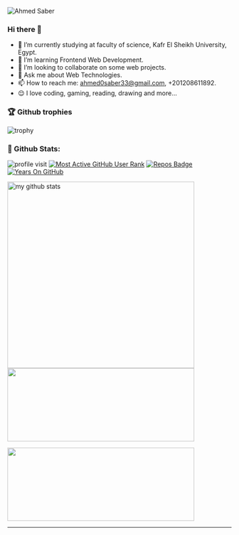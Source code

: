 ![Ahmed Saber](https://img.shields.io/endpoint?url=https://github.com/ahmed0saber&style=for-the-badge&logo=appveyor)


### Hi there 👋

- 🔭 I’m currently studying at faculty of science, Kafr El Sheikh University, Egypt.
- 🌱 I’m learning Frontend Web Development.
- 👯 I’m looking to collaborate on some web projects.
- 💬 Ask me about Web Technologies.
- 📫 How to reach me: ahmed0saber33@gmail.com, +201208611892.
- 😌 I love coding, gaming, reading, drawing and more...


### 🏆 Github trophies

<p>
 
![trophy](https://github-profile-trophy.vercel.app/?username=ahmed0saber&margin-w=15theme=dark)
    
</p>


### 👦 Github Stats:

<div align="left">

![profile visit](https://komarev.com/ghpvc/?username=ahmed0saber) [![Most Active GitHub User Rank](https://enn0fel446nvsvy.m.pipedream.net)](https://commits.top/egypt.html) [![Repos Badge](https://badges.pufler.dev/repos/ahmed0saber)](https://badges.pufler.dev) [![Years On GitHub](https://badges.pufler.dev/years/ahmed0saber)](https://badges.pufler.dev)

<p align="left">
<img src="https://github-readme-stats.vercel.app/api?username=ahmed0saber&show_icons=true&theme=buefy&count_private=true" alt="my github stats" width="420"/>
   <img src="https://github-readme-streak-stats.herokuapp.com/?user=ahmed0saber" width="420" height="165">
</p>

   
</div>

<p align="left">

<img src ="https://activity-graph.herokuapp.com/graph?username=ahmed0saber&bg_color=ffffff&color=0400ff&line=0400ff&point=03d3d&area=true&hide_border=true" width="420" height="165" >
    
</p>
<hr>

